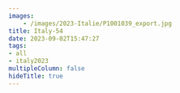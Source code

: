 ```yaml
---
images:
    - /images/2023-Italie/P1001039_export.jpg
title: Italy-54
date: 2023-09-02T15:47:27
tags:
- all
- italy2023
multipleColumn: false
hideTitle: true
---
```

